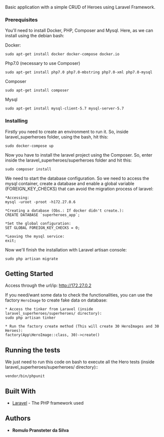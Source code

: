 Basic application with a simple CRUD of Heroes using Laravel Framework.

### Prerequisites

You'll need to install Docker, PHP, Composer and Mysql.
Here, as we can install using the debian bash:

Docker:
```
sudo apt-get install docker docker-compose docker.io
```

Php7.0 (necessary to use Composer)
```
sudo apt-get install php7.0 php7.0-mbstring php7.0-xml php7.0-mysql
```

Composer
```
sudo apt-get install composer
```

Mysql
```
sudo apt-get install mysql-client-5.7 mysql-server-5.7
```

### Installing

Firstly you need to create an environment to run it. So, inside laravel_superheroes folder, using the bash, hit this:

```
sudo docker-compose up
```

Now you have to install the laravel project using the Composer. 
So, enter inside the laravel_superheroes/superheroes folder and hit this:

```
sudo composer install
```

We need to start the database configuration. So we need to access the mysql container,
create a database and enable a global variable (FOREIGN_KEY_CHECKS) that can avoid the migration process of laravel:

```
*Accessing:
mysql -uroot -proot -h172.27.0.6

*Creating a database (Obs.: If docker didn't create.):
CREATE DATABASE `superheroes_app`;

*Set the global configuration:
SET GLOBAL FOREIGN_KEY_CHECKS = 0;

*Leaving the mysql service:
exit;
```

Now we'll finish the installation with Laravel artisan console:
```
sudo php artisan migrate
```

## Getting Started

Access through the url/ip:
http://172.27.0.2

If you need/want some data to check the functionalities, you can use the factory `HeroImage` to create fake data on database:
```
* Access the tinker from Laravel (inside laravel_superheroes/superheroes/ directory):
sudo php artisan tinker

* Run the factory create method (This will create 30 HeroImages and 30 Heroes):
factory(App\HeroImage::class, 30)->create()
```

## Running the tests

We just need to run this code on bash to execute all the Hero tests (inside laravel_superheroes/superheroes/ directory)::
```
vendor/bin/phpunit
```


## Built With

* [Laravel](https://laravel.com) - The PHP framework used

## Authors

* **Romulo Pransteter da Silva**


